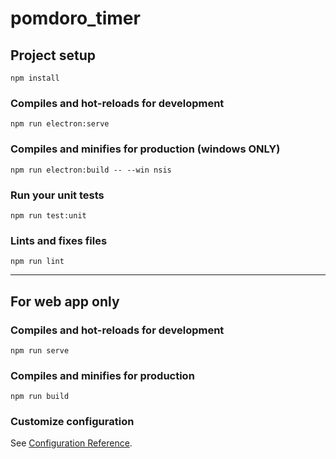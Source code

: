 # pomdoro_timer

## Project setup
```
npm install
```
### Compiles and hot-reloads for development
```
npm run electron:serve
```

### Compiles and minifies for production (windows ONLY)
```
npm run electron:build -- --win nsis
```

### Run your unit tests
```
npm run test:unit
```

### Lints and fixes files
```
npm run lint
```
------------------
## For web app only
### Compiles and hot-reloads for development
```
npm run serve
```

### Compiles and minifies for production
```
npm run build
```


### Customize configuration
See [Configuration Reference](https://cli.vuejs.org/config/).
